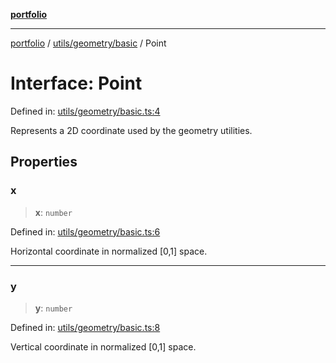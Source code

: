 [**portfolio**](../../../../README.md)

***

[portfolio](../../../../modules.md) / [utils/geometry/basic](../README.md) / Point

# Interface: Point

Defined in: [utils/geometry/basic.ts:4](https://github.com/tnorlund/Portfolio/blob/2543eeb40a5e6c83890983342b6e4d50a7a56c54/portfolio/utils/geometry/basic.ts#L4)

Represents a 2D coordinate used by the geometry utilities.

## Properties

### x

> **x**: `number`

Defined in: [utils/geometry/basic.ts:6](https://github.com/tnorlund/Portfolio/blob/2543eeb40a5e6c83890983342b6e4d50a7a56c54/portfolio/utils/geometry/basic.ts#L6)

Horizontal coordinate in normalized [0,1] space.

***

### y

> **y**: `number`

Defined in: [utils/geometry/basic.ts:8](https://github.com/tnorlund/Portfolio/blob/2543eeb40a5e6c83890983342b6e4d50a7a56c54/portfolio/utils/geometry/basic.ts#L8)

Vertical coordinate in normalized [0,1] space.
